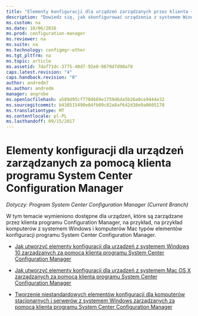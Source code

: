 ```yaml
---
title: "Elementy konfiguracji dla urządzeń zarządzanych przez klienta — programu Configuration Manager | Dokumentacja firmy Microsoft"
description: "Dowiedz się, jak skonfigurować urządzenia z systemem Windows i Mac, które są zarządzane przy użyciu klienta programu System Center Configuration Manager."
ms.custom: na
ms.date: 10/06/2016
ms.prod: configuration-manager
ms.reviewer: na
ms.suite: na
ms.technology: configmgr-other
ms.tgt_pltfrm: na
ms.topic: article
ms.assetid: 7daf71dc-3775-40d7-92e0-8679d7d90a78
caps.latest.revision: "4"
caps.handback.revision: "0"
author: andredm7
ms.author: andredm
manager: angrobe
ms.openlocfilehash: a589d95cf770d669e1759d6da5b26a0ce9444e32
ms.sourcegitcommit: b438515490e04fb09c82a8af642d38e9a0605178
ms.translationtype: MT
ms.contentlocale: pl-PL
ms.lasthandoff: 09/15/2017
---
```

# <a name="configuration-items-for-devices-managed-with-the-system-center-configuration-manager-client"></a>Elementy konfiguracji dla urządzeń zarządzanych za pomocą klienta programu System Center Configuration Manager

*Dotyczy: Program System Center Configuration Manager (Current Branch)*

W tym temacie wymieniono dostępne dla urządzeń, które są zarządzane przez klienta programu Configuration Manager, na przykład, na przykład komputerów z systemem Windows i komputerów Mac typów elementów konfiguracji programu System Center Configuration Manager.  

-   [Jak utworzyć elementy konfiguracji dla urządzeń z systemem Windows 10 zarządzanych za pomocą klienta programu System Center Configuration Manager](../../compliance/deploy-use/create-configuration-items-for-windows-10-devices-managed-with-the-client.md)  

-   [Jak utworzyć elementy konfiguracji dla urządzeń z systemem Mac OS X zarządzanych za pomocą klienta programu System Center Configuration Manager](../../compliance/deploy-use/create-configuration-items-for-mac-os-x-devices-managed-with-the-client.md)  

-   [Tworzenie niestandardowych elementów konfiguracji dla komputerów stacjonarnych i serwerów z systemem Windows zarządzanych za pomocą klienta programu System Center Configuration Manager](../../compliance/deploy-use/create-custom-configuration-items-for-windows-desktop-and-server-computers-managed-with-the-client.md)  
